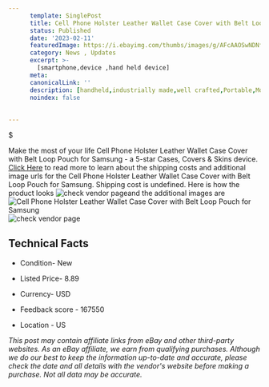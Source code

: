 ```yaml
---
      template: SinglePost
      title: Cell Phone Holster Leather Wallet Case Cover with Belt Loop Pouch for Samsung
      status: Published
      date: '2023-02-11'
      featuredImage: https://i.ebayimg.com/thumbs/images/g/AFcAAOSwNDNfpRTp/s-l225.jpg
      category: News , Updates
      excerpt: >-
        [smartphone,device ,hand held device]
      meta:
      canonicalLink: ''
      description: [handheld,industrially made,well crafted,Portable,Mobile,Compact,Convenient,Lightweight,Maneuverable,Man-portable,Miniature,Carriable,Hand-held,Light,Holdable,Transportable,Mobile device,Pocket-sized,On-the-go,Wireless,Cordless,Compact size,Convenient size, smartphone,device ,hand held device]
      noindex: false
      
        
---
```

$

Make the most of your life Cell Phone Holster Leather Wallet Case Cover with Belt Loop Pouch for Samsung - a 5-star Cases, Covers & Skins device. [Click Here](https://www.ebay.com/itm/383799466611?hash=item595c3b1a73%3Ag%3AAFcAAOSwNDNfpRTp&mkevt=1&mkcid=1&mkrid=711-53200-19255-0&campid=%253CePNCampaignId%253E&customid=%253CreferenceId%253E&toolid=10049) to read more to learn about the shipping costs and additional image urls for the Cell Phone Holster Leather Wallet Case Cover with Belt Loop Pouch for Samsung. Shipping cost is undefined. Here is how the product looks ![check vendor page](https://i.ebayimg.com/thumbs/images/g/AFcAAOSwNDNfpRTp/s-l225.jpg)and the additional images are![Cell Phone Holster Leather Wallet Case Cover with Belt Loop Pouch for Samsung](https://i.ebayimg.com/images/g/AFcAAOSwNDNfpRTp/s-l1600.jpg)![check vendor page](https://origin-galleryplus.ebayimg.com/ws/web/383799466611_2_0_1/225x225.jpg,https://origin-galleryplus.ebayimg.com/ws/web/383799466611_3_0_1/225x225.jpg,https://origin-galleryplus.ebayimg.com/ws/web/383799466611_4_0_1/225x225.jpg,https://origin-galleryplus.ebayimg.com/ws/web/383799466611_5_0_1/225x225.jpg,https://origin-galleryplus.ebayimg.com/ws/web/383799466611_6_0_1/225x225.jpg,https://origin-galleryplus.ebayimg.com/ws/web/383799466611_7_0_1/225x225.jpg,https://origin-galleryplus.ebayimg.com/ws/web/383799466611_8_0_1/225x225.jpg,https://origin-galleryplus.ebayimg.com/ws/web/383799466611_9_0_1/225x225.jpg)



 ## Technical Facts 



     
      

 - Condition- New 


      

 - Listed Price- 8.89 


      

 - Currency- USD 


      

 - Feedback score - 167550 


      

 - Location - US 


      
      

 *_This post may contain affiliate links from eBay and other third-party websites. As an eBay affiliate, we earn from qualifying purchases. Although we do our best to keep the information up-to-date and accurate, please check the date and all details with the vendor's website before making a purchase. Not all data may be accurate._*






